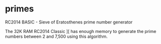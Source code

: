 # primes
RC2014 BASIC - Sieve of Eratosthenes prime number generator

The 32K RAM RC2014 Classic ][ has enough memory to generate the prime numbers between 2 and 7,500 using this algorithm.
